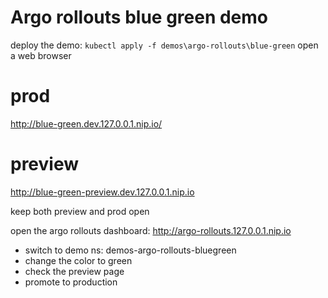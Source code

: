 # Argo rollouts blue green demo

deploy the demo:
`kubectl apply -f demos\argo-rollouts\blue-green`
open a web browser 

# prod
http://blue-green.dev.127.0.0.1.nip.io/

# preview
http://blue-green-preview.dev.127.0.0.1.nip.io

keep both preview and prod open 

open the argo rollouts dashboard:
http://argo-rollouts.127.0.0.1.nip.io

- switch to demo ns: demos-argo-rollouts-bluegreen
- change the color to green
- check the preview page
- promote to production
